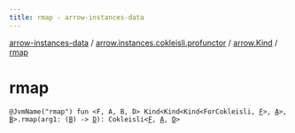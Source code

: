 ```yaml
---
title: rmap - arrow-instances-data
---
```


[arrow-instances-data](../../index.html) / [arrow.instances.cokleisli.profunctor](../index.html) / [arrow.Kind](index.html) / [rmap](./rmap.html)

# rmap

`@JvmName("rmap") fun <F, A, B, D> Kind<Kind<Kind<ForCokleisli, `[`F`](rmap.html#F)`>, `[`A`](rmap.html#A)`>, `[`B`](rmap.html#B)`>.rmap(arg1: (`[`B`](rmap.html#B)`) -> `[`D`](rmap.html#D)`): Cokleisli<`[`F`](rmap.html#F)`, `[`A`](rmap.html#A)`, `[`D`](rmap.html#D)`>`